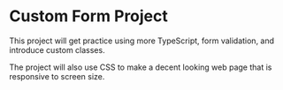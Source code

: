 # Custom Form Project

This project will get practice using more TypeScript, form validation, and introduce custom classes.


The project will also use CSS to make a decent looking web page that is responsive to screen size.